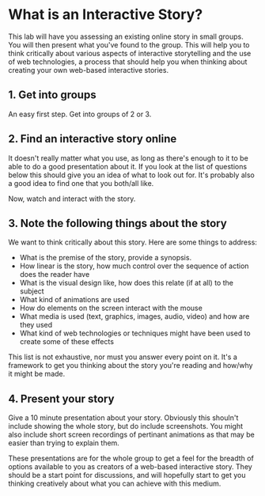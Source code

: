 # What is an Interactive Story?

This lab will have you assessing an existing online story in small groups. You will then present what you've found to the group. This will help you to think critically about various aspects of interactive storytelling and the use of web technologies, a process that should help you when thinking about creating your own web-based interactive stories. 

## 1. Get into groups

An easy first step. Get into groups of 2 or 3. 

## 2. Find an interactive story online

It doesn't really matter what you use, as long as there's enough to it to be able to do a good presentation about it. If you look at the list of questions below this should give you an idea of what to look out for. It's probably also a good idea to find one that you both/all like.

Now, watch and interact with the story.

## 3. Note the following things about the story

We want to think critically about this story. Here are some things to address:  

- What is the premise of the story, provide a synopsis.
- How linear is the story, how much control over the sequence of action does the reader have
- What is the visual design like, how does this relate (if at all) to the subject
- What kind of animations are used
- How do elements on the screen interact with the mouse
- What media is used (text, graphics, images, audio, video) and how are they used
- What kind of web technologies or techniques might have been used to create some of these effects

This list is not exhaustive, nor must you answer every point on it. It's a framework to get you thinking about the story you're reading and how/why it might be made.  

## 4. Present your story

Give a 10 minute presentation about your story. Obviously this shouln't include showing the whole story, but do include screenshots. You might also include short screen recordings of pertinant animations as that may be easier than trying to explain them. 

These presentations are for the whole group to get a feel for the breadth of options available to you as creators of a web-based interactive story. They should be a start point for discussions, and will hopefully start to get you thinking creatively about what you can achieve with this medium. 